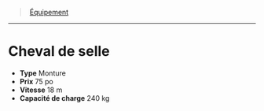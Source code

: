﻿---
!Equipment
Type: Monture
Price: 75 po
WeightCapacity: 240 kg
Speed: 18 m
Id: equipment_hd.md#cheval-de-selle
ParentLink: equipment_hd.md#Équipement
Name: Cheval de selle
ParentName: Équipement
NameLevel: 1
Attributes: {}
---
> [Équipement](hd_equipment.md)

---

# Cheval de selle

- **Type** Monture
- **Prix** 75 po
- **Vitesse** 18 m
- **Capacité de charge** 240 kg

